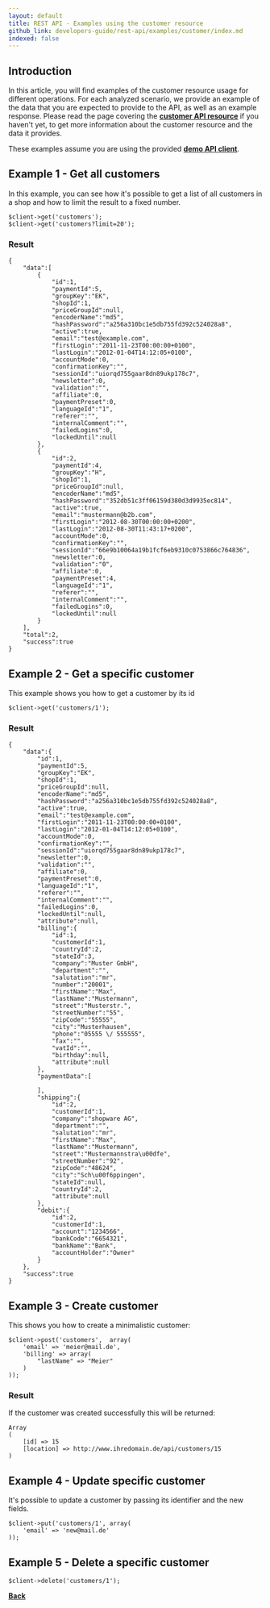 ```yaml
---
layout: default
title: REST API - Examples using the customer resource
github_link: developers-guide/rest-api/examples/customer/index.md
indexed: false
---
```


## Introduction

In this article, you will find examples of the customer resource usage for different operations. For each analyzed scenario, we provide an example of the data that you are expected to provide to the API, as well as an example response.
Please read the page covering the **[customer API resource](../api-resource-customer)** if you haven't yet, to get more information about the customer resource and the data it provides.

These examples assume you are using the provided **[demo API client](/developers-guide/rest-api/#using-the-rest-api-in-your-own-a)**.

## Example 1 - Get all customers

In this example, you can see how it's possible to get a list of all customers in a shop and how to limit the result to a fixed number.

```
$client->get('customers');
$client->get('customers?limit=20');

```

### Result

```
{
    "data":[
        {
            "id":1,
            "paymentId":5,
            "groupKey":"EK",
            "shopId":1,
            "priceGroupId":null,
            "encoderName":"md5",
            "hashPassword":"a256a310bc1e5db755fd392c524028a8",
            "active":true,
            "email":"test@example.com",
            "firstLogin":"2011-11-23T00:00:00+0100",
            "lastLogin":"2012-01-04T14:12:05+0100",
            "accountMode":0,
            "confirmationKey":"",
            "sessionId":"uiorqd755gaar8dn89ukp178c7",
            "newsletter":0,
            "validation":"",
            "affiliate":0,
            "paymentPreset":0,
            "languageId":"1",
            "referer":"",
            "internalComment":"",
            "failedLogins":0,
            "lockedUntil":null
        },
        {
            "id":2,
            "paymentId":4,
            "groupKey":"H",
            "shopId":1,
            "priceGroupId":null,
            "encoderName":"md5",
            "hashPassword":"352db51c3ff06159d380d3d9935ec814",
            "active":true,
            "email":"mustermann@b2b.com",
            "firstLogin":"2012-08-30T00:00:00+0200",
            "lastLogin":"2012-08-30T11:43:17+0200",
            "accountMode":0,
            "confirmationKey":"",
            "sessionId":"66e9b10064a19b1fcf6eb9310c0753866c764836",
            "newsletter":0,
            "validation":"0",
            "affiliate":0,
            "paymentPreset":4,
            "languageId":"1",
            "referer":"",
            "internalComment":"",
            "failedLogins":0,
            "lockedUntil":null
        }
    ],
    "total":2,
    "success":true
}

```

## Example 2 - Get a specific customer

This example shows you how to get a customer by its id

```
$client->get('customers/1');
```

### Result
```
{
    "data":{
        "id":1,
        "paymentId":5,
        "groupKey":"EK",
        "shopId":1,
        "priceGroupId":null,
        "encoderName":"md5",
        "hashPassword":"a256a310bc1e5db755fd392c524028a8",
        "active":true,
        "email":"test@example.com",
        "firstLogin":"2011-11-23T00:00:00+0100",
        "lastLogin":"2012-01-04T14:12:05+0100",
        "accountMode":0,
        "confirmationKey":"",
        "sessionId":"uiorqd755gaar8dn89ukp178c7",
        "newsletter":0,
        "validation":"",
        "affiliate":0,
        "paymentPreset":0,
        "languageId":"1",
        "referer":"",
        "internalComment":"",
        "failedLogins":0,
        "lockedUntil":null,
        "attribute":null,
        "billing":{
            "id":1,
            "customerId":1,
            "countryId":2,
            "stateId":3,
            "company":"Muster GmbH",
            "department":"",
            "salutation":"mr",
            "number":"20001",
            "firstName":"Max",
            "lastName":"Mustermann",
            "street":"Musterstr.",
            "streetNumber":"55",
            "zipCode":"55555",
            "city":"Musterhausen",
            "phone":"05555 \/ 555555",
            "fax":"",
            "vatId":"",
            "birthday":null,
            "attribute":null
        },
        "paymentData":[

        ],
        "shipping":{
            "id":2,
            "customerId":1,
            "company":"shopware AG",
            "department":"",
            "salutation":"mr",
            "firstName":"Max",
            "lastName":"Mustermann",
            "street":"Mustermannstra\u00dfe",
            "streetNumber":"92",
            "zipCode":"48624",
            "city":"Sch\u00f6ppingen",
            "stateId":null,
            "countryId":2,
            "attribute":null
        },
        "debit":{
            "id":2,
            "customerId":1,
            "account":"1234566",
            "bankCode":"6654321",
            "bankName":"Bank",
            "accountHolder":"Owner"
        }
    },
    "success":true
}
```

## Example 3 - Create customer

This shows you how to create a minimalistic customer:

```
$client->post('customers',  array(
    'email' => 'meier@mail.de',
    'billing' => array(
        "lastName" => "Meier"
    )
));
```

### Result

If the customer was created successfully this will be returned:

```
Array
(
    [id] => 15
    [location] => http://www.ihredomain.de/api/customers/15
)
```

## Example 4 - Update specific customer

It's possible to update a customer by passing its identifier and the new fields.

```
$client->put('customers/1', array(
    'email' => 'new@mail.de'
));

```

## Example 5 - Delete a specific customer

```
$client->delete('customers/1');

```

**[Back](../)**
